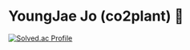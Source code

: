 # YoungJae Jo (co2plant) 👋

[![Solved.ac Profile](http://mazassumnida.wtf/api/v2/generate_badge?boj=co2plant)](https://solved.ac/profile/co2plant)

<!--
**co2plant/co2plant** is a ✨ _special_ ✨ repository because its `README.md` (this file) appears on your GitHub profile.

Here are some ideas to get you started:

- 🔭 I’m currently working on ...
- 🌱 I’m currently learning ...
- 👯 I’m looking to collaborate on ...
- 🤔 I’m looking for help with ...
- 💬 Ask me about ...
- 📫 How to reach me: ...
- 😄 Pronouns: ...
- ⚡ Fun fact: ...
-->
